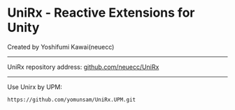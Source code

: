 # UniRx - Reactive Extensions for Unity

Created by Yoshifumi Kawai(neuecc)

------

UniRx repository address: [github.com/neuecc/UniRx](https://github.com/neuecc/UniRx)


------

Use Unirx by UPM:

```
https://github.com/yomunsam/UniRx.UPM.git
```